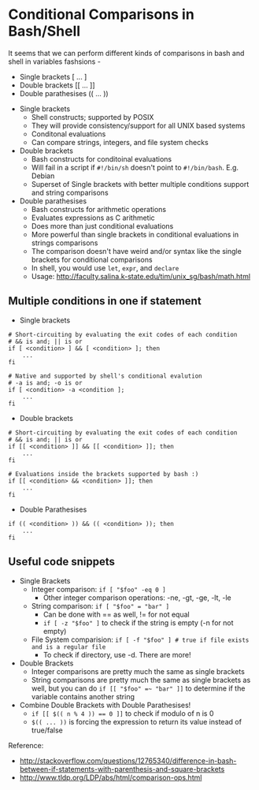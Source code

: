 # Conditional Comparisons in Bash/Shell

It seems that we can perform different kinds of comparisons in bash and shell in variables fashsions -
* Single brackets [ ... ]
* Double brackets [[ ... ]]
* Double parathesises (( ... ))

- Single brackets
  - Shell constructs; supported by POSIX
  - They will provide consistency/support for all UNIX based systems
  - Conditonal evaluations
  - Can compare strings, integers, and file system checks
- Double brackets
  - Bash constructs for conditoinal evaluations
  - Will fail in a script if `#!/bin/sh` doesn't point to `#!/bin/bash`. E.g. Debian
  - Superset of Single brackets with better multiple conditions support and string comparisons
- Double parathesises
  - Bash constructs for arithmetic operations
  - Evaluates expressions as C arithmetic
  - Does more than just conditional evaluations
  - More powerful than single brackets in conditional evaluations in strings comparisons
  - The comparison doesn't have weird and/or syntax like the single brackets for conditional comparisons
  - In shell, you would use `let`, `expr`, and `declare`
  - Usage: http://faculty.salina.k-state.edu/tim/unix_sg/bash/math.html

## Multiple conditions in one if statement
- Single brackets
```
# Short-circuiting by evaluating the exit codes of each condition
# && is and; || is or
if [ <condition> ] && [ <condition> ]; then
    ...
fi

# Native and supported by shell's conditional evalution
# -a is and; -o is or
if [ <condition> -a <condition ];
    ...
fi
```

- Double brackets
```
# Short-circuiting by evaluating the exit codes of each condition
# && is and; || is or
if [[ <condition> ]] && [[ <condition> ]]; then
    ...
fi

# Evaluations inside the brackets supported by bash :)
if [[ <condition> && <condition> ]]; then
    ...
fi
```

- Double Parathesises
```
if (( <condition> )) && (( <condition> )); then
    ...
fi
```

## Useful code snippets
- Single Brackets
  - Integer comparison: `if [ "$foo" -eq 0 ]`
    - Other integer comparison operations: -ne, -gt, -ge, -lt, -le
  - String comparison: `if [ "$foo" = "bar" ]`
    - Can be done with == as well, != for not equal
    - `if [ -z "$foo" ]` to check if the string is empty (-n for not empty)
  - File System comparision: `if [ -f "$foo" ] # true if file exists and is a regular file`
    - To check if directory, use -d. There are more! 
- Double Brackets
  - Integer comparisons are pretty much the same as single brackets
  - String comparisons are pretty much the same as single brackets as well, but you can do `if [[ "$foo" =~ "bar" ]]` to determine if the variable contains another string
- Combine Double Brackets with Double Parathesises!
  - `if [[ $(( n % 4 )) == 0 ]]` to check if modulo of n is 0
  - `$(( ... ))` is forcing the expression to return its value instead of true/false

Reference:
- http://stackoverflow.com/questions/12765340/difference-in-bash-between-if-statements-with-parenthesis-and-square-brackets
- http://www.tldp.org/LDP/abs/html/comparison-ops.html
